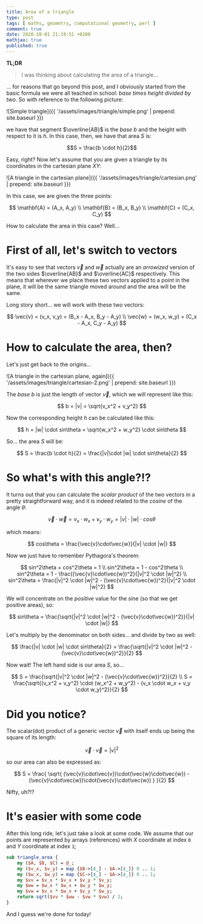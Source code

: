 ```yaml
---
title: Area of a triangle
type: post
tags: [ maths, geometry, computational geometry, perl ]
comment: true
date: 2020-10-01 21:19:51 +0200
mathjax: true
published: true
---
```


**TL;DR**

> I was thinking about calculating the area of a triangle...

... for reasons that go beyond this post, and I obviously started from
the basic formula we were all teached in school: *base times height
divided by two*. So with reference to the following picture:

![Simple triangle]({{ '/assets/images/triangle/simple.png' | prepend: site.baseurl }})

we have that segment $\overline{AB}$ is the *base* $b$ and the height
with respect to it is *h*. In this case, then, we have that area $S$ is:

$$S = \frac{b \cdot h}{2}$$

Easy, right? Now let's assume that you are given a triangle by its
coordinates in the cartesian plane $XY$:

![A triangle in the cartesian plane]({{ '/assets/images/triangle/cartesian.png' | prepend: site.baseurl }})

In this case, we are given the three points:

$$
\mathbf{A} = (A_x, A_y) \\
\mathbf{B} = (B_x, B_y) \\
\mathbf{C} = (C_x, C_y)
$$

How to calculate the area in this case? Well...

# First of all, let's switch to vectors

It's easy to see that vectors $\vec{v}$ and $\vec{w}$
actually are an *arrowized* version of the two sides $\overline{AB}$ and
$\overline{AC}$ respectively. This means that wherever we place these
two vectors applied to a point in the plane, it will be the same
triangle moved around and the area will be the same.

Long story short... we will work with these two vectors:

$$
\vec{v} = (v_x, v_y) = (B_x - A_x, B_y - A_y) \\
\vec{w} = (w_x, w_y) = (C_x - A_x, C_y - A_y)
$$


# How to calculate the area, then?

Let's just get back to the origins... 

![A triangle in the cartesian plane, again]({{ '/assets/images/triangle/cartesian-2.png' | prepend: site.baseurl }})

The *base* $b$ is just the length of vector $\vec{v}$, which we will
represent like this:

$$
b = |v| = \sqrt{v_x^2 + v_y^2}
$$

Now the corresponding height $h$ can be calculated like this:

$$
h = |w| \cdot sin\theta = \sqrt{w_x^2 + w_y^2} \cdot sin\theta
$$

So... the area $S$ will be:

$$
S = \frac{b \cdot h}{2} = \frac{|v|\cdot |w| \cdot sin\theta}{2}
$$

# So what's with this angle?!?

It turns out that you can calculate the *scalar product* of the two
vectors in a pretty straightforward way, and it is indeed related to the
*cosine* of the angle $\theta$:

$$
\vec{v}\cdot\vec{w} = v_x \cdot w_x + v_y \cdot w_y = |v| \cdot |w| \cdot cos\theta
$$

which means:

$$
cos\theta = \frac{\vec{v}\cdot\vec{w}}{|v| \cdot |w|}
$$

Now we just have to remember Pythagora's theorem:

$$
sin^2\theta + cos^2\theta = 1 \\
sin^2\theta = 1 - cos^2\theta \\
sin^2\theta = 1 - \frac{(\vec{v}\cdot\vec{w})^2}{|v|^2 \cdot |w|^2} \\
sin^2\theta = \frac{|v|^2 \cdot |w|^2 - (\vec{v}\cdot\vec{w})^2}{|v|^2 \cdot |w|^2}
$$

We will concentrate on the *positive* value for the sine (so that we get
positive areas), so:

$$
sin\theta = \frac{\sqrt{|v|^2 \cdot |w|^2 - (\vec{v}\cdot\vec{w})^2}}{|v| \cdot |w|}
$$

Let's multiply by the denominator on both sides... and divide by two as
well:

$$
\frac{|v| \cdot |w| \cdot sin\theta}{2} = \frac{\sqrt{|v|^2 \cdot |w|^2 - (\vec{v}\cdot\vec{w})^2}}{2}
$$

Now wait! The left hand side is our area $S$, so...

$$
S = \frac{\sqrt{|v|^2 \cdot |w|^2 - (\vec{v}\cdot\vec{w})^2}}{2} \\
S = \frac{\sqrt{(v_x^2 + v_y^2) \cdot (w_x^2 + w_y^2) - (v_x \cdot w_x + v_y \cdot w_y)^2}}{2}
$$

# Did you notice?

The scalar(dot) product of a generic vector $\vec{v}$ with itself ends
up being the square of its length:

$$
\vec{v}\cdot\vec{v} = |v|^2
$$

so our area can also be expressed as:

$$
S = \frac{
        \sqrt{
            (\vec{v}\cdot\vec{v})\cdot(\vec{w}\cdot\vec{w})
            - (\vec{v}\cdot\vec{w})\cdot(\vec{v}\cdot\vec{w})
        }
    }{2}
$$

Nifty, uh?!?

# It's easier with some code

After this long ride, let's just take a look at some code. We assume
that our points are represented by arrays (references) with $X$
coordinate at index `0` and $Y$ coordinate at index `1`;


```perl
sub triangle_area {
    my ($A, $B, $C) = @_;
    my ($v_x, $v_y) = map {$B->[$_] - $A->[$_]} 0 .. 1;
    my ($w_x, $w_y) = map {$C->[$_] - $A->[$_]} 0 .. 1;
    my $vv = $v_x * $v_x + $v_y * $v_y;
    my $ww = $w_x * $w_x + $w_y * $w_y;
    my $vw = $v_x * $w_x + $v_y * $w_y;
    return sqrt($vv * $ww - $vw * $vw) / 2;
}
```

And I guess we're done for today!
